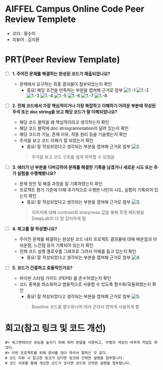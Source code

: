 # AIFFEL Campus Online Code Peer Review Templete
- 코더 : 황수미
- 리뷰어 : 김지환


# PRT(Peer Review Template)
- [ ]  **1. 주어진 문제를 해결하는 완성된 코드가 제출되었나요?**
    - 문제에서 요구하는 최종 결과물이 첨부되었는지 확인
        - 중요! 해당 조건을 만족하는 부분을 캡쳐해 근거로 첨부
        ![1.-1](Peer_Review_Image/1-1.png)
        ![1.-2](Peer_Review_Image/1-2.png)
        ![1.-3](Peer_Review_Image/2-1.png)
        ![1.-4](Peer_Review_Image/2-2.png)
        ![1.-5](Peer_Review_Image/3-1.png)
        ![1.-6](Peer_Review_Image/3-2.png)
        ![1.-7](Peer_Review_Image/3-3.png)
        ![1.-8](Peer_Review_Image/3-4.png)
    
- [ ]  **2. 전체 코드에서 가장 핵심적이거나 가장 복잡하고 이해하기 어려운 부분에 작성된 
주석 또는 doc string을 보고 해당 코드가 잘 이해되었나요?**
    - 해당 코드 블럭을 왜 핵심적이라고 생각하는지 확인
    - 해당 코드 블럭에 doc string/annotation이 달려 있는지 확인
    - 해당 코드의 기능, 존재 이유, 작동 원리 등을 기술했는지 확인
    - 주석을 보고 코드 이해가 잘 되었는지 확인
        - 중요! 잘 작성되었다고 생각되는 부분을 캡쳐해 근거로 첨부
        ![2.](Peer_Review_Image/2..png)
        > 주석을 보고 코드 구조를 쉽게 파악할 수 있었음
- [ ]  **3. 에러가 난 부분을 디버깅하여 문제를 해결한 기록을 남겼거나
새로운 시도 또는 추가 실험을 수행해봤나요?**
    - 문제 원인 및 해결 과정을 잘 기록하였는지 확인
    - 프로젝트 평가 기준에 더해 추가적으로 수행한 나만의 시도, 
    실험이 기록되어 있는지 확인
        - 중요! 잘 작성되었다고 생각되는 부분을 캡쳐해 근거로 첨부
        ![3.](Peer_Review_Image/3..png)
        > 이미지에 대해 contrast와 sharpness 값을 통해 투명 페트병을 DeepLab이 더 잘 감지하게 됨
        
- [ ]  **4. 회고를 잘 작성했나요?**
    - 주어진 문제를 해결하는 완성된 코드 내지 프로젝트 결과물에 대해
    배운점과 아쉬운점, 느낀점 등이 기록되어 있는지 확인
    - 전체 코드 실행 플로우를 그래프로 그려서 이해를 돕고 있는지 확인
        - 중요! 잘 작성되었다고 생각되는 부분을 캡쳐해 근거로 첨부
        ![4.](Peer_Review_Image/4..png)
        
- [ ]  **5. 코드가 간결하고 효율적인가요?**
    - 파이썬 스타일 가이드 (PEP8) 를 준수하였는지 확인
    - 코드 중복을 최소화하고 범용적으로 사용할 수 있도록 함수화/모듈화했는지 확인
        - 중요! 잘 작성되었다고 생각되는 부분을 캡쳐해 근거로 첨부
        ![5.](Peer_Review_Image/5..png)
        > Baseline 코드를 함수화시켜 여러 군데서 편하게 사용하게 함


# 회고(참고 링크 및 코드 개선)
```
#> 세그멘테이션 성능을 높이기 위해 여러 방법을 사용하고, 라벨의 색상이 바뀌게 작업도 하셨다.
#> 이번 프로젝트를 위헤 준비를 많이 하셔서 잘하신 것 같다.
# 코드 리뷰 시 참고한 링크가 있다면 링크와 간략한 설명을 첨부합니다.
# 코드 리뷰를 통해 개선한 코드가 있다면 코드와 간략한 설명을 첨부합니다.
```

